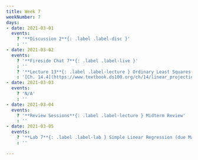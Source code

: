 ```yaml
---
title: Week 7
weekNumber: 7
days:
- date: 2021-03-01
  events:
    ? '**Discussion 2**{: .label .label-disc }'
    : ''
- date: 2021-03-02
  events:
    ? '**Fireside Chat 7**{: .label .label-live }'
    : ''
    ? '**Lecture 13**{: .label .label-lecture } Ordinary Least Squares'
    : '[Ch. 14.4](https://www.textbook.ds100.org/ch/14/linear_projection.html)'
- date: 2021-03-03
  events:
    ? 'N/A'
    : ''
- date: 2021-03-04
  events:
    ? '**Review Sessions**{: .label .label-lecture } Midterm Review'
    : ''
- date: 2021-03-05
  events:
    ? '**Lab 7**{: .label .label-lab } Simple Linear Regression (due Mar 11)'
    : ''

---
```

